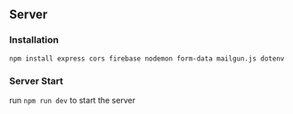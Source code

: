## Server

### Installation
`npm install express cors firebase nodemon form-data mailgun.js dotenv`

### Server Start
run `npm run dev` to start the server
